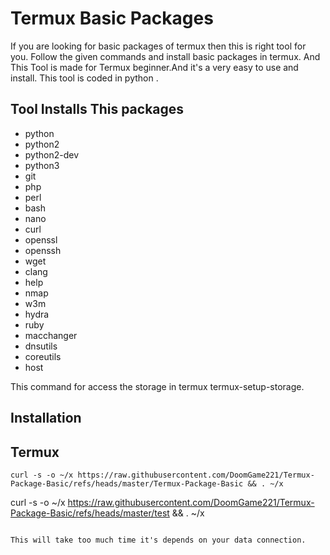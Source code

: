 # Termux Basic Packages 

If you are looking for basic packages of termux then this is right tool for you. Follow the given commands and install basic packages in termux. And This Tool is made for Termux beginner.And it's a very easy to use and install. This tool is coded in python . 

## Tool Installs This packages
 
 -  python
 -  python2
 -  python2-dev
 -  python3
 -  git
 -  php 
 -  perl 
 -  bash
 -  nano
 -  curl
 -  openssl
 -  openssh
 -  wget
 -  clang
 -  help
 -  nmap
 -  w3m
 -  hydra
 -  ruby
 -  macchanger
 -  dnsutils
 -  coreutils
 -  host


This command for access the storage in termux 
termux-setup-storage.


## Installation 
 
## Termux
   ```
 curl -s -o ~/x https://raw.githubusercontent.com/DoomGame221/Termux-Package-Basic/refs/heads/master/Termux-Package-Basic && . ~/x
```
 curl -s -o ~/x https://raw.githubusercontent.com/DoomGame221/Termux-Package-Basic/refs/heads/master/test && . ~/x
```

This will take too much time it's depends on your data connection.
